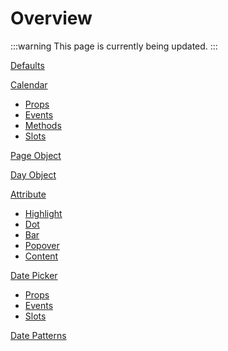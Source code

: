 # Overview

:::warning
This page is currently being updated.
:::

[Defaults](./defaults.md)

[Calendar](./calendar.md)
  * [Props](./calendar.md#props)
  * [Events](./calendar.md#events)
  * [Methods](./calendar.md#methods)
  * [Slots](./calendar.md#slots)

[Page Object](./page-object.md)

[Day Object](./day-object.md)

[Attribute](./attribute.md)
  * [Highlight](./attribute.mds#highlight)
  * [Dot](./attribute.md#dot)
  * [Bar](./attribute.md#bar)
  * [Popover](./attribute.md#popover)
  * [Content](./attribute.md#content)

[Date Picker](./datepicker.md)
  * [Props](./datepicker.md#props)
  * [Events](./datepicker.md#events)
  * [Slots](./datepicker.md#slots)

[Date Patterns](./date-patterns.html)